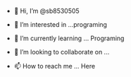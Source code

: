 - 👋 Hi, I’m @sb8530505
- 👀 I’m interested in ...programing 

- 🌱 I’m currently learning ... Programing 
- 💞️ I’m looking to collaborate on ...
- 📫 How to reach me ... Here

<!---
sb8530505/sb8530505 is a ✨ special ✨ repository because its `README.md` (this file) appears on your GitHub profile.
You can click the Preview link to take a look at your changes.
--->
